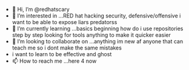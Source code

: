 - 👋 Hi, I’m @redhatscary
- 👀 I’m interested in ...RED hat hacking security, defensive/offensive i want to be able to expose liars predatorss
- 🌱 I’m currently learning ...basics beginning how do i use repositories step by step looking for tools anything to make it quicker easier 
- 💞️ I’m looking to collaborate on ...anything im new af anyone that can teach me so i dont make the same mistakes
- i want to learn to be effective and ghost
- 📫 How to reach me ...here 4 now

<!---
redhatscary/redhatscary is a ✨ special ✨ repository because its `README.md` (this file) appears on your GitHub profile.
You can click the Preview link to take a look at your changes.
--->
